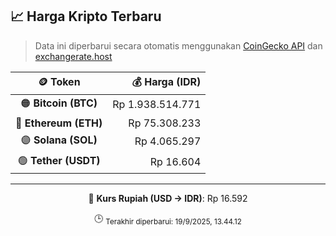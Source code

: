 

<!-- HARGA_KRIPTO -->
## 📈 Harga Kripto Terbaru

> Data ini diperbarui secara otomatis menggunakan [CoinGecko API](https://www.coingecko.com/) dan [exchangerate.host](https://exchangerate.host/)

<div align="center">

| 🪙 Token | 💰 Harga (IDR) |
|:------:|---------------:|
| 🟠 **Bitcoin (BTC)**   | Rp 1.938.514.771 |
| 🔵 **Ethereum (ETH)**  | Rp 75.308.233 |
| 🟣 **Solana (SOL)**    | Rp 4.065.297 |
| 🟢 **Tether (USDT)**   | Rp 16.604 |

---

💱 **Kurs Rupiah (USD → IDR)**: Rp 16.592

🕒 <sub>Terakhir diperbarui: 19/9/2025, 13.44.12</sub>

</div>
<!-- /HARGA_KRIPTO -->